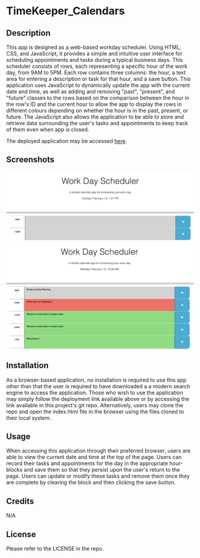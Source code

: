 # TimeKeeper_Calendars

## Description

This app is designed as a web-based workday scheduler. Using HTML, CSS, and JavaScript, it provides a simple and intuitive user interface for scheduling appointments and tasks during a typical business days. This scheduler consists of rows, each representing a specific hour of the work day, from 9AM to 5PM. Each row contains three columns: the hour, a text area for entering a description or task for that hour, and a save button. This application uses JavaScript to dynamically update the app with the current date and time, as well as adding and removing "past", "present", and "future" classes to the rows based on the comparison between the hour in the row's ID and the current hour to allow the app to display the rows in different colours depending on whether the hour is in the past, present, or future. The JavaScript also allows the application to be able to store and retrieve data surrounding the user's tasks and appointments to keep track of them even when app is closed.

The deployed application may be accessed [here](https://pilotguide9897.github.io/TimeKeeper_Calendars/). 

## Screenshots
![Login](https://github.com/Pilotguide9897/TimeKeeper_Calendars/blob/main/Assets/AppScreenshots/Screenshot%202023-02-12%20at%207.27.16%20PM.png)
![Login](https://github.com/Pilotguide9897/TimeKeeper_Calendars/blob/main/Assets/AppScreenshots/Screenshot%202023-02-13%20at%2010.32.58%20AM.png)

## Installation

As a browser-based application, no installation is required to use this app other than that the user is required to have downloaded a a modern search engine to access the application. Those who wish to use the application may simply follow the deployment link available above or by accessing the link available in this project's git repo. Alternatively, users may clone the repo and open the index.html file in the browser using the files cloned to their local system.

## Usage

When accessing this application through their preferred browser, users are able to view the current date and time at the top of the page. Users can record their tasks and appointments for the day in the appropriate hour-blocks and save them so that they persist upon the user's return to the page. Users can update or modify these tasks and remove them once they are complete by clearing the block and then clicking the save button.

## Credits

N/A

## License

Please refer to the LICENSE in the repo.
